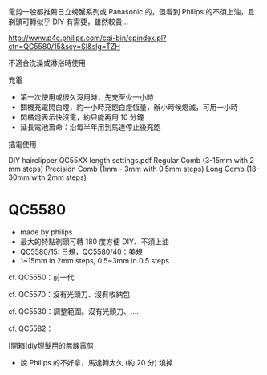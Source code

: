 電剪一般都推薦日立螃蟹系列或 Panasonic 的，但看到 Philips 的不須上油，且剃頭可轉似乎 DIY 有需要，雖然較貴...

http://www.p4c.philips.com/cgi-bin/cpindex.pl?ctn=QC5580/15&scy=SI&slg=TZH

不適合洗澡或淋浴時使用

充電
* 第一次使用或很久沒用時，先充至少一小時
* 關機充電閃白燈，約一小時充飽白燈恆量，辦小時候熄滅，可用一小時
* 閃橘燈表示快沒電，約只能再用 10 分鐘
* 延長電池壽命：沿每半年用到馬達停止後充飽

插電使用

DIY hairclipper QC55XX length settings.pdf
Regular Comb (3-15mm with 2 mm steps)
Precision Comb (1mm - 3mm with 0.5mm steps)
Long Comb (18-30mm with 2mm steps)

# QC5580
* made by philips
* 最大的特點剃頭可轉 180 度方便 DIY、不須上油
* QC5580/15: 日規，QC5580/40：美規
* 1~15mm in 2mm steps, 0.5~3mm in 0.5 steps

cf. QC5550：前一代

cf. QC5570：沒有光頭刀、沒有收納包

cf. QC5530：調整範圍。沒有光頭刀、....

cf. QC5582：

[[開箱]diy理髮用的無線電剪](http://teac989.pixnet.net/blog/post/175616721)
* 說 Philips 的不好拿，馬達轉太久 (約 20 分) 燒掉
